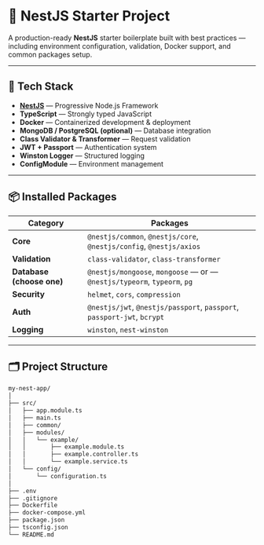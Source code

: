 # 🚀 NestJS Starter Project

A production-ready **NestJS** starter boilerplate built with best practices — including environment configuration, validation, Docker support, and common packages setup.

---

## 🧱 Tech Stack

- **[NestJS](https://nestjs.com/)** — Progressive Node.js Framework
- **TypeScript** — Strongly typed JavaScript
- **Docker** — Containerized development & deployment
- **MongoDB / PostgreSQL (optional)** — Database integration
- **Class Validator & Transformer** — Request validation
- **JWT + Passport** — Authentication system
- **Winston Logger** — Structured logging
- **ConfigModule** — Environment management

---

## 📦 Installed Packages

| Category                  | Packages                                                                 |
| ------------------------- | ------------------------------------------------------------------------ |
| **Core**                  | `@nestjs/common`, `@nestjs/core`, `@nestjs/config`, `@nestjs/axios`      |
| **Validation**            | `class-validator`, `class-transformer`                                   |
| **Database (choose one)** | `@nestjs/mongoose`, `mongoose` — or — `@nestjs/typeorm`, `typeorm`, `pg` |
| **Security**              | `helmet`, `cors`, `compression`                                          |
| **Auth**                  | `@nestjs/jwt`, `@nestjs/passport`, `passport`, `passport-jwt`, `bcrypt`  |
| **Logging**               | `winston`, `nest-winston`                                                |

---

## 🗂️ Project Structure

```bash
my-nest-app/
│
├── src/
│   ├── app.module.ts
│   ├── main.ts
│   ├── common/
│   ├── modules/
│   │   └── example/
│   │       ├── example.module.ts
│   │       ├── example.controller.ts
│   │       └── example.service.ts
│   └── config/
│       └── configuration.ts
│
├── .env
├── .gitignore
├── Dockerfile
├── docker-compose.yml
├── package.json
├── tsconfig.json
└── README.md
```
